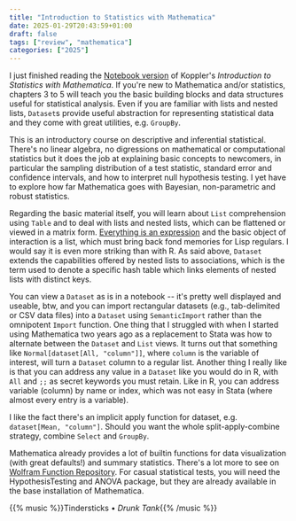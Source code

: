 ```yaml
---
title: "Introduction to Statistics with Mathematica"
date: 2025-01-29T20:43:59+01:00
draft: false
tags: ["review", "mathematica"]
categories: ["2025"]
---
```


I just finished reading the [Notebook version](https://www.wolfram-media.com/products/introduction-to-statistics-with-the-wolfram-language/) of Koppler's _Introduction to Statistics with Mathematica_. If you're new to Mathematica and/or statistics, chapters 3 to 5 will teach you the basic building blocks and data structures useful for statistical analysis. Even if you are familiar with lists and nested lists, `Dataset`s provide useful abstraction for representing statistical data and they come with great utilities, e.g. `GroupBy`.

This is an introductory course on descriptive and inferential statistical. There's no linear algebra, no digressions on mathematical or computational statistics but it does the job at explaining basic concepts to newcomers, in particular the sampling distribution of a test statistic, standard error and confidence intervals, and how to interpret null hypothesis testing. I yet have to explore how far Mathematica goes with Bayesian, non-parametric and robust statistics.

Regarding the basic material itself, you will learn about `List` comprehension using `Table` and to deal with lists and nested lists, which can be flattened or viewed in a matrix form. [Everything is an expression](https://reference.wolfram.com/language/tutorial/Expressions.html) and the basic object of interaction is a list, which must bring back fond memories for Lisp regulars. I would say it is even more striking  than with R. As said above, `Dataset` extends the capabilities offered by nested lists to associations, which is the term used to denote a specific hash table which links elements of nested lists with distinct keys.

You can view a `Dataset` as is in a notebook -- it's pretty well displayed and useable, btw, and you can import rectangular datasets (e.g., tab-delimited or CSV data files) into a `Dataset` using `SemanticImport` rather than the omnipotent `Import` function. One thing that I struggled with when I started using Mathematica two years ago as a replacement to Stata was how to alternate between the `Dataset` and `List` views. It turns out that something like `Normal[dataset[All, "column"]]`, where `column` is the variable of interest, will turn a `Dataset` column to a regular list. Another thing I really like is that you can address any value in a `Dataset` like you would do in R, with `All` and `;;` as secret keywords you must retain. Like in R, you can address variable (column) by name or index, which was not easy in Stata (where almost every entry is a variable).

I like the fact there's an implicit apply function for dataset, e.g. `dataset[Mean, "column"]`. Should you want the whole split-apply-combine strategy, combine `Select` and `GroupBy`.

Mathematica already provides a lot of builtin functions for data visualization (with great defaults!) and summary statistics. There's a lot more to see on [Wolfram Function Repository](https://resources.wolframcloud.com/FunctionRepository). For casual statistical tests, you will need the HypothesisTesting and ANOVA package, but they are already available in the base installation of Mathematica.

{{% music %}}Tindersticks • _Drunk Tank_{{% /music %}}
